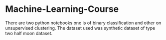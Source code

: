 # Machine-Learning-Course

There are two python notebooks one is of binary classification and other on unsupervised clustering. The dataset used was synthetic dataset of type two half moon dataset.

